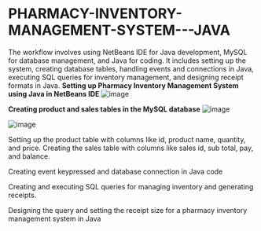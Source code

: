 # PHARMACY-INVENTORY-MANAGEMENT-SYSTEM---JAVA
The workflow involves using NetBeans IDE for Java development, MySQL for database management, and Java for coding. It includes setting up the system, creating database tables, handling events and connections in Java, executing SQL queries for inventory management, and designing receipt formats in Java.
**Setting up Pharmacy Inventory Management System using Java in NetBeans IDE**
![image](https://github.com/Bagyalakshmi1429/PHARMACY-INVENTORY-MANAGEMENT-SYSTEM---JAVA/assets/142560918/e5cea4a6-7b87-4c5c-8c18-f8f19b5fc113)


**Creating product and sales tables in the MySQL database**
![image](https://github.com/Bagyalakshmi1429/PHARMACY-INVENTORY-MANAGEMENT-SYSTEM---JAVA/assets/142560918/416b4271-214a-47bd-89df-d72dcd09108d)


![image](https://github.com/Bagyalakshmi1429/PHARMACY-INVENTORY-MANAGEMENT-SYSTEM---JAVA/assets/142560918/1d81244f-cc70-4e24-b8f0-9501b4f1be2a)

Setting up the product table with columns like id, product name, quantity, and price.
Creating the sales table with columns like sales id, sub total, pay, and balance.

Creating event keypressed and database connection in Java code

Creating and executing SQL queries for managing inventory and generating receipts.

Designing the query and setting the receipt size for a pharmacy inventory management system in Java



